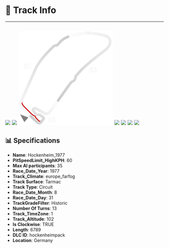 # 🏁 Track Info

---
![](image_1.jpg)
![](image_2.jpg)
![](image_3.jpg)
![](image_4.jpg)
![](image_5.jpg)
![](image_6.jpg)
![](image_7.jpg)
---

## 📊 Specifications

- **Name**: Hockenheim_1977
- **PitSpeedLimit_HighKPH**: 60
- **Max AI participants**: 35
- **Race_Date_Year**: 1977
- **Track_Climate**: europe_farfog
- **Track Surface**: Tarmac
- **Track Type**: Circuit
- **Race_Date_Month**: 8
- **Race_Date_Day**: 31
- **TrackGradeFilter**: Historic
- **Number Of Turns**: 13
- **Track_TimeZone**: 1
- **Track_Altitude**: 102
- **Is Clockwise**: TRUE
- **Length**: 6789
- **DLC ID**: hockenheimpack
- **Location**: Germany
